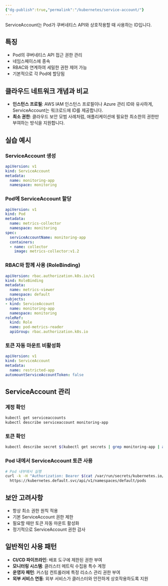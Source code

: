 ```yaml
---
{"dg-publish":true,"permalink":"/kubernetes/service-account/"}
---
```



ServiceAccount는 Pod가 쿠버네티스 API와 상호작용할 때 사용하는 ID입니다.

## 특징

- Pod의 쿠버네티스 API 접근 권한 관리
- 네임스페이스에 종속
- RBAC와 연계하여 세밀한 권한 제어 가능
- 기본적으로 각 Pod에 할당됨

## 클라우드 네트워크 개념과 비교

- **인스턴스 프로필**: AWS IAM 인스턴스 프로필이나 Azure 관리 ID와 유사하게, ServiceAccount는 워크로드에 ID를 제공합니다.
- **최소 권한**: 클라우드 보안 모범 사례처럼, 애플리케이션에 필요한 최소한의 권한만 부여하는 방식을 지원합니다.

## 실습 예시

### ServiceAccount 생성

```yaml
apiVersion: v1
kind: ServiceAccount
metadata:
  name: monitoring-app
  namespace: monitoring
```

### Pod에 ServiceAccount 할당

```yaml
apiVersion: v1
kind: Pod
metadata:
  name: metrics-collector
  namespace: monitoring
spec:
  serviceAccountName: monitoring-app
  containers:
  - name: collector
    image: metrics-collector:v1.2
```

### RBAC와 함께 사용 (RoleBinding)

```yaml
apiVersion: rbac.authorization.k8s.io/v1
kind: RoleBinding
metadata:
  name: metrics-viewer
  namespace: default
subjects:
- kind: ServiceAccount
  name: monitoring-app
  namespace: monitoring
roleRef:
  kind: Role
  name: pod-metrics-reader
  apiGroup: rbac.authorization.k8s.io
```

### 토큰 자동 마운트 비활성화

```yaml
apiVersion: v1
kind: ServiceAccount
metadata:
  name: restricted-app
automountServiceAccountToken: false
```

## ServiceAccount 관리

### 계정 확인

```bash
kubectl get serviceaccounts
kubectl describe serviceaccount monitoring-app
```

### 토큰 확인

```bash
kubectl describe secret $(kubectl get secrets | grep monitoring-app | awk '{print $1}')
```

### Pod 내에서 ServiceAccount 토큰 사용

```bash
# Pod 내부에서 실행
curl -k -H "Authorization: Bearer $(cat /var/run/secrets/kubernetes.io/serviceaccount/token)" \
  https://kubernetes.default.svc/api/v1/namespaces/default/pods
```

## 보안 고려사항

- 항상 최소 권한 원칙 적용
- 기본 ServiceAccount 권한 제한
- 필요할 때만 토큰 자동 마운트 활성화
- 정기적으로 ServiceAccount 권한 감사

## 일반적인 사용 패턴

- **CI/CD 파이프라인**: 배포 도구에 제한된 권한 부여
- **모니터링 시스템**: 클러스터 메트릭 수집용 특수 계정
- **운영자 패턴**: 커스텀 컨트롤러에 특정 리소스 관리 권한 부여
- **외부 서비스 연동**: 외부 서비스가 클러스터와 안전하게 상호작용하도록 지원